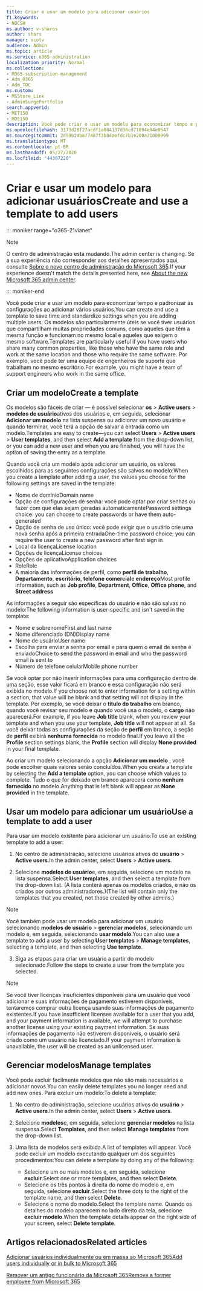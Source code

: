 ```yaml
---
title: Criar e usar um modelo para adicionar usuários
f1.keywords:
- NOCSH
ms.author: v-sharos
author: shars
manager: scotv
audience: Admin
ms.topic: article
ms.service: o365-administration
localization_priority: Normal
ms.collection:
- M365-subscription-management
- Adm_O365
- Adm_TOC
ms.custom:
- MSStore_Link
- AdminSurgePortfolio
search.appverid:
- MET150
- MOE150
description: Você pode criar e usar um modelo para economizar tempo e padronizar as configurações ao adicionar vários usuários.
ms.openlocfilehash: 3173d28f27acdf1a084137d36cd71894e94e9547
ms.sourcegitcommit: 2d59b24b877487f3b84aefdc7b1e200a21009999
ms.translationtype: MT
ms.contentlocale: pt-BR
ms.lasthandoff: 05/27/2020
ms.locfileid: "44387220"
---
```

# <a name="create-and-use-a-template-to-add-users"></a><span data-ttu-id="33292-103">Criar e usar um modelo para adicionar usuários</span><span class="sxs-lookup"><span data-stu-id="33292-103">Create and use a template to add users</span></span>

::: moniker range="o365-21vianet"

> [!NOTE]
> <span data-ttu-id="33292-104">O centro de administração está mudando.</span><span class="sxs-lookup"><span data-stu-id="33292-104">The admin center is changing.</span></span> <span data-ttu-id="33292-105">Se a sua experiência não corresponder aos detalhes apresentados aqui, consulte [Sobre o novo centro de administração do Microsoft 365](https://docs.microsoft.com/microsoft-365/admin/microsoft-365-admin-center-preview?view=o365-21vianet).</span><span class="sxs-lookup"><span data-stu-id="33292-105">If your experience doesn't match the details presented here, see [About the new Microsoft 365 admin center](https://docs.microsoft.com/microsoft-365/admin/microsoft-365-admin-center-preview?view=o365-21vianet).</span></span>

::: moniker-end

<span data-ttu-id="33292-106">Você pode criar e usar um modelo para economizar tempo e padronizar as configurações ao adicionar vários usuários.</span><span class="sxs-lookup"><span data-stu-id="33292-106">You can create and use a template to save time and standardize settings when you are adding multiple users.</span></span> <span data-ttu-id="33292-107">Os modelos são particularmente úteis se você tiver usuários que compartilham muitas propriedades comuns, como aqueles que têm a mesma função e funcionam no mesmo local e aqueles que exigem o mesmo software.</span><span class="sxs-lookup"><span data-stu-id="33292-107">Templates are particularly useful if you have users who share many common properties, like those who have the same role and work at the same location and those who require the same software.</span></span> <span data-ttu-id="33292-108">Por exemplo, você pode ter uma equipe de engenheiros de suporte que trabalham no mesmo escritório.</span><span class="sxs-lookup"><span data-stu-id="33292-108">For example, you might have a team of support engineers who work in the same office.</span></span>  

## <a name="create-a-template"></a><span data-ttu-id="33292-109">Criar um modelo</span><span class="sxs-lookup"><span data-stu-id="33292-109">Create a template</span></span>

<span data-ttu-id="33292-110">Os modelos são fáceis de criar &mdash; é possível selecionar **os**  >  **Active users**  >  **modelos de usuário**ativos dos usuários e, em seguida, selecionar **Adicionar um modelo** na lista suspensa ou adicionar um novo usuário e quando terminar, você terá a opção de salvar a entrada como um modelo.</span><span class="sxs-lookup"><span data-stu-id="33292-110">Templates are easy to create&mdash;you can select **Users** > **Active users** > **User templates**, and then select **Add a template** from the drop-down list, or you can add a new user and when you are finished, you will have the option of saving the entry as a template.</span></span>

<span data-ttu-id="33292-111">Quando você cria um modelo após adicionar um usuário, os valores escolhidos para as seguintes configurações são salvos no modelo:</span><span class="sxs-lookup"><span data-stu-id="33292-111">When you create a template after adding a user, the values you choose for the following settings are saved in the template:</span></span>

- <span data-ttu-id="33292-112">Nome de domínio</span><span class="sxs-lookup"><span data-stu-id="33292-112">Domain name</span></span>
- <span data-ttu-id="33292-113">Opção de configurações de senha: você pode optar por criar senhas ou fazer com que elas sejam geradas automaticamente</span><span class="sxs-lookup"><span data-stu-id="33292-113">Password settings choice: you can choose to create passwords or have them auto-generated</span></span>
- <span data-ttu-id="33292-114">Opção de senha de uso único: você pode exigir que o usuário crie uma nova senha após a primeira entrada</span><span class="sxs-lookup"><span data-stu-id="33292-114">One-time password choice: you can require the user to create a new password after first sign in</span></span>
- <span data-ttu-id="33292-115">Local da licença</span><span class="sxs-lookup"><span data-stu-id="33292-115">License location</span></span>
- <span data-ttu-id="33292-116">Opções de licença</span><span class="sxs-lookup"><span data-stu-id="33292-116">License choices</span></span>
- <span data-ttu-id="33292-117">Opções de aplicativo</span><span class="sxs-lookup"><span data-stu-id="33292-117">Application choices</span></span>
- <span data-ttu-id="33292-118">Role</span><span class="sxs-lookup"><span data-stu-id="33292-118">Role</span></span>
- <span data-ttu-id="33292-119">A maioria das informações de perfil, como **perfil de trabalho**, **Departamento**, **escritório**, **telefone comercial**e **endereço**</span><span class="sxs-lookup"><span data-stu-id="33292-119">Most profile information, such as **Job profile**, **Department**, **Office**, **Office phone**, and **Street address**</span></span> 

<span data-ttu-id="33292-120">As informações a seguir são específicas do usuário e não são salvas no modelo:</span><span class="sxs-lookup"><span data-stu-id="33292-120">The following information is user-specific and isn't saved in the template:</span></span>

- <span data-ttu-id="33292-121">Nome e sobrenome</span><span class="sxs-lookup"><span data-stu-id="33292-121">First and last name</span></span>
- <span data-ttu-id="33292-122">Nome diferenciado (DN)</span><span class="sxs-lookup"><span data-stu-id="33292-122">Display name</span></span>
- <span data-ttu-id="33292-123">Nome de usuário</span><span class="sxs-lookup"><span data-stu-id="33292-123">User name</span></span>
- <span data-ttu-id="33292-124">Escolha para enviar a senha por email e para quem o email de senha é enviado</span><span class="sxs-lookup"><span data-stu-id="33292-124">Choice to send the password in email and who the password email is sent to</span></span>
- <span data-ttu-id="33292-125">Número de telefone celular</span><span class="sxs-lookup"><span data-stu-id="33292-125">Mobile phone number</span></span>

<span data-ttu-id="33292-126">Se você optar por não inserir informações para uma configuração dentro de uma seção, esse valor ficará em branco e essa configuração não será exibida no modelo.</span><span class="sxs-lookup"><span data-stu-id="33292-126">If you choose not to enter information for a setting within a section, that value will be blank and that setting will not display in the template.</span></span> <span data-ttu-id="33292-127">Por exemplo, se você deixar o **título do trabalho** em branco, quando você revisar seu modelo e quando você usa o modelo, o **cargo** não aparecerá.</span><span class="sxs-lookup"><span data-stu-id="33292-127">For example, if you leave **Job title** blank, when you review your template and when you use your template, **Job title** will not appear at all.</span></span> <span data-ttu-id="33292-128">Se você deixar todas as configurações da seção de **perfil** em branco, a seção de **perfil** exibirá **nenhuma fornecida** no modelo final.</span><span class="sxs-lookup"><span data-stu-id="33292-128">If you leave all the **Profile** section settings blank, the **Profile** section will display **None provided** in your final template.</span></span>

<span data-ttu-id="33292-129">Ao criar um modelo selecionando a opção **Adicionar um modelo** , você pode escolher quais valores serão concluídos.</span><span class="sxs-lookup"><span data-stu-id="33292-129">When you create a template by selecting the **Add a template** option, you can choose which values to complete.</span></span> <span data-ttu-id="33292-130">Tudo o que for deixado em branco aparecerá como **nenhum fornecido** no modelo.</span><span class="sxs-lookup"><span data-stu-id="33292-130">Anything that is left blank will appear as **None provided** in the template.</span></span>

## <a name="use-a-template-to-add-a-user"></a><span data-ttu-id="33292-131">Usar um modelo para adicionar um usuário</span><span class="sxs-lookup"><span data-stu-id="33292-131">Use a template to add a user</span></span>

<span data-ttu-id="33292-132">Para usar um modelo existente para adicionar um usuário:</span><span class="sxs-lookup"><span data-stu-id="33292-132">To use an existing template to add a user:</span></span>

1. <span data-ttu-id="33292-133">No centro de administração, selecione usuários ativos do **usuário**  >  **Active users**.</span><span class="sxs-lookup"><span data-stu-id="33292-133">In the admin center, select **Users** > **Active users**.</span></span>

2. <span data-ttu-id="33292-134">Selecione **modelos de usuário**e, em seguida, selecione um modelo na lista suspensa.</span><span class="sxs-lookup"><span data-stu-id="33292-134">Select **User templates**, and then select a template from the drop-down list.</span></span> <span data-ttu-id="33292-135">(A lista conterá apenas os modelos criados, e não os criados por outros administradores.)</span><span class="sxs-lookup"><span data-stu-id="33292-135">(The list will contain only the templates that you created, not those created by other admins.)</span></span>

 > [!NOTE]
 > <span data-ttu-id="33292-136">Você também pode usar um modelo para adicionar um usuário selecionando **modelos de usuário**  >  **gerenciar modelos**, selecionando um modelo e, em seguida, selecionando **usar modelo**.</span><span class="sxs-lookup"><span data-stu-id="33292-136">You can also use a template to add a user by selecting **User templates** > **Manage templates**, selecting a template, and then selecting **Use template**.</span></span>

3. <span data-ttu-id="33292-137">Siga as etapas para criar um usuário a partir do modelo selecionado.</span><span class="sxs-lookup"><span data-stu-id="33292-137">Follow the steps to create a user from the template you selected.</span></span>

> [!NOTE]
> <span data-ttu-id="33292-138">Se você tiver licenças insuficientes disponíveis para um usuário que você adicionar e suas informações de pagamento estiverem disponíveis, tentaremos comprar outra licença usando suas informações de pagamento existentes.</span><span class="sxs-lookup"><span data-stu-id="33292-138">If you have insufficient licenses available for a user that you add, and your payment information is available, we will attempt to purchase another license using your existing payment information.</span></span> <span data-ttu-id="33292-139">Se suas informações de pagamento não estiverem disponíveis, o usuário será criado como um usuário não licenciado.</span><span class="sxs-lookup"><span data-stu-id="33292-139">If your payment information is unavailable, the user will be created as an unlicensed user.</span></span>

## <a name="manage-templates"></a><span data-ttu-id="33292-140">Gerenciar modelos</span><span class="sxs-lookup"><span data-stu-id="33292-140">Manage templates</span></span>

<span data-ttu-id="33292-141">Você pode excluir facilmente modelos que não são mais necessários e adicionar novos.</span><span class="sxs-lookup"><span data-stu-id="33292-141">You can easily delete templates you no longer need and add new ones.</span></span> <span data-ttu-id="33292-142">Para excluir um modelo:</span><span class="sxs-lookup"><span data-stu-id="33292-142">To delete a template:</span></span>

1. <span data-ttu-id="33292-143">No centro de administração, selecione usuários ativos do **usuário**  >  **Active users**.</span><span class="sxs-lookup"><span data-stu-id="33292-143">In the admin center, select **Users** > **Active users**.</span></span>

2. <span data-ttu-id="33292-144">Selecione **modelos**e, em seguida, selecione **gerenciar modelos** na lista suspensa.</span><span class="sxs-lookup"><span data-stu-id="33292-144">Select **Templates**, and then select **Manage templates** from the drop-down list.</span></span>

3. <span data-ttu-id="33292-145">Uma lista de modelos será exibida.</span><span class="sxs-lookup"><span data-stu-id="33292-145">A list of templates will appear.</span></span> <span data-ttu-id="33292-146">Você pode excluir um modelo executando qualquer um dos seguintes procedimentos:</span><span class="sxs-lookup"><span data-stu-id="33292-146">You can delete a template by doing any of the following:</span></span>
    - <span data-ttu-id="33292-147">Selecione um ou mais modelos e, em seguida, selecione **excluir**.</span><span class="sxs-lookup"><span data-stu-id="33292-147">Select one or more templates, and then select **Delete**.</span></span> 
    - <span data-ttu-id="33292-148">Selecione os três pontos à direita do nome do modelo e, em seguida, selecione **excluir**.</span><span class="sxs-lookup"><span data-stu-id="33292-148">Select the three dots to the right of the template name, and then select **Delete**.</span></span>
    - <span data-ttu-id="33292-149">Selecione o nome do modelo.</span><span class="sxs-lookup"><span data-stu-id="33292-149">Select the template name.</span></span> <span data-ttu-id="33292-150">Quando os detalhes do modelo aparecem no lado direito da tela, selecione **excluir modelo**.</span><span class="sxs-lookup"><span data-stu-id="33292-150">When the template details appear on the right side of your screen, select **Delete template**.</span></span>

## <a name="related-articles"></a><span data-ttu-id="33292-151">Artigos relacionados</span><span class="sxs-lookup"><span data-stu-id="33292-151">Related articles</span></span>

[<span data-ttu-id="33292-152">Adicionar usuários individualmente ou em massa ao Microsoft 365</span><span class="sxs-lookup"><span data-stu-id="33292-152">Add users individually or in bulk to Microsoft 365</span></span>](add-users.md)

[<span data-ttu-id="33292-153">Remover um antigo funcionário da Microsoft 365</span><span class="sxs-lookup"><span data-stu-id="33292-153">Remove a former employee from Microsoft 365</span></span>](remove-former-employee.md)
  
